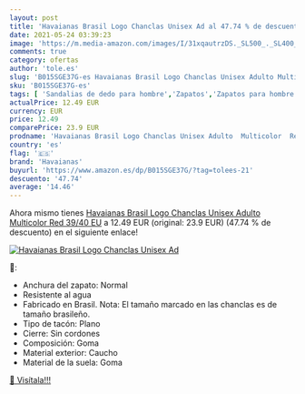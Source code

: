 ```yaml
---
layout: post
title: 'Havaianas Brasil Logo Chanclas Unisex Ad al 47.74 % de descuento'
date: 2021-05-24 03:39:23
image: 'https://m.media-amazon.com/images/I/31xqautrzDS._SL500_._SL400_.jpg'
comments: true
category: ofertas
author: 'tole.es'
slug: 'B015SGE37G-es Havaianas Brasil Logo Chanclas Unisex Adulto Multicolor...'
sku: 'B015SGE37G-es'
tags: [ 'Sandalias de dedo para hombre','Zapatos','Zapatos para hombre','Zapatos y complementos','chanclas','havaianas', ]
actualPrice: 12.49 EUR
currency: EUR
price: 12.49
comparePrice: 23.9 EUR
prodname: 'Havaianas Brasil Logo Chanclas Unisex Adulto  Multicolor  Red   39/40 EU'
country: 'es'
flag: '🇪🇸'
brand: 'Havaianas'
buyurl: 'https://www.amazon.es/dp/B015SGE37G/?tag=tolees-21'
descuento: '47.74'
average: '14.46'
---
```


Ahora mismo tienes [Havaianas Brasil Logo Chanclas Unisex Adulto  Multicolor  Red   39/40 EU](https://www.amazon.es/dp/B015SGE37G/?tag=tolees-21) a 12.49 EUR (original: 23.9 EUR) (47.74 %  de descuento) en el siguiente enlace!

[![Havaianas Brasil Logo Chanclas Unisex Ad](https://m.media-amazon.com/images/I/31xqautrzDS._SL500_._SL400_.jpg)](https://www.amazon.es/dp/B015SGE37G/?tag=tolees-21)

🔎:

- Anchura del zapato: Normal
- Resistente al agua
- Fabricado en Brasil. Nota: El tamaño marcado en las chanclas es de tamaño brasileño.
- Tipo de tacón: Plano
- Cierre: Sin cordones
- Composición: Goma
- Material exterior: Caucho
- Material de la suela: Goma

[🛒 Visítala!!!](https://www.amazon.es/dp/B015SGE37G/?tag=tolees-21)
